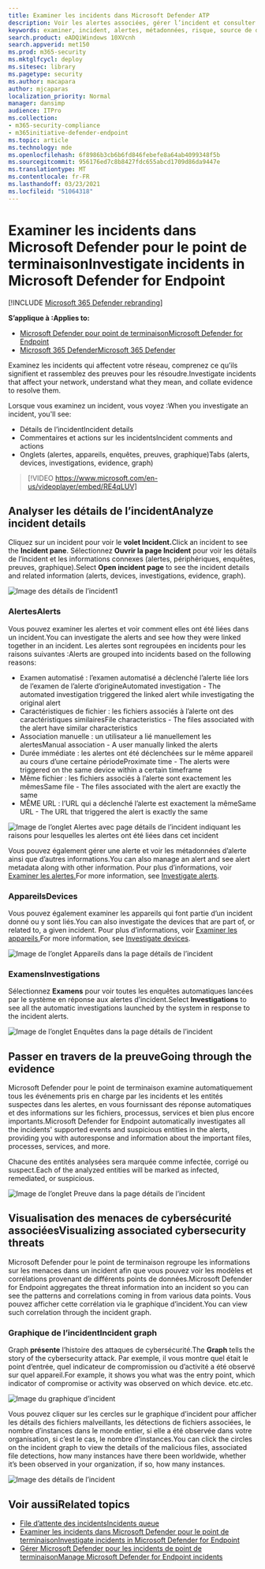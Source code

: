 ```yaml
---
title: Examiner les incidents dans Microsoft Defender ATP
description: Voir les alertes associées, gérer l’incident et consulter les métadonnées d’alerte pour vous aider à examiner un incident
keywords: examiner, incident, alertes, métadonnées, risque, source de détection, appareils affectés, modèles, corrélation
search.product: eADQiWindows 10XVcnh
search.appverid: met150
ms.prod: m365-security
ms.mktglfcycl: deploy
ms.sitesec: library
ms.pagetype: security
ms.author: macapara
author: mjcaparas
localization_priority: Normal
manager: dansimp
audience: ITPro
ms.collection:
- m365-security-compliance
- m365initiative-defender-endpoint
ms.topic: article
ms.technology: mde
ms.openlocfilehash: 6f8986b3cb6b6fd846febefe8a64ab4099348f5b
ms.sourcegitcommit: 956176ed7c8b8427fdc655abcd1709d86da9447e
ms.translationtype: MT
ms.contentlocale: fr-FR
ms.lasthandoff: 03/23/2021
ms.locfileid: "51064318"
---
```

# <a name="investigate-incidents-in-microsoft-defender-for-endpoint"></a><span data-ttu-id="16c7a-104">Examiner les incidents dans Microsoft Defender pour le point de terminaison</span><span class="sxs-lookup"><span data-stu-id="16c7a-104">Investigate incidents in Microsoft Defender for Endpoint</span></span>

[!INCLUDE [Microsoft 365 Defender rebranding](../../includes/microsoft-defender.md)]

<span data-ttu-id="16c7a-105">**S’applique à :**</span><span class="sxs-lookup"><span data-stu-id="16c7a-105">**Applies to:**</span></span>
- [<span data-ttu-id="16c7a-106">Microsoft Defender pour point de terminaison</span><span class="sxs-lookup"><span data-stu-id="16c7a-106">Microsoft Defender for Endpoint</span></span>](https://go.microsoft.com/fwlink/p/?linkid=2146631)
- [<span data-ttu-id="16c7a-107">Microsoft 365 Defender</span><span class="sxs-lookup"><span data-stu-id="16c7a-107">Microsoft 365 Defender</span></span>](https://go.microsoft.com/fwlink/?linkid=2118804)


<span data-ttu-id="16c7a-108">Examinez les incidents qui affectent votre réseau, comprenez ce qu’ils signifient et rassemblez des preuves pour les résoudre.</span><span class="sxs-lookup"><span data-stu-id="16c7a-108">Investigate incidents that affect your network, understand what they mean, and collate evidence to resolve them.</span></span> 

<span data-ttu-id="16c7a-109">Lorsque vous examinez un incident, vous voyez :</span><span class="sxs-lookup"><span data-stu-id="16c7a-109">When you investigate an incident, you'll see:</span></span>
- <span data-ttu-id="16c7a-110">Détails de l’incident</span><span class="sxs-lookup"><span data-stu-id="16c7a-110">Incident details</span></span>
- <span data-ttu-id="16c7a-111">Commentaires et actions sur les incidents</span><span class="sxs-lookup"><span data-stu-id="16c7a-111">Incident comments and actions</span></span>
- <span data-ttu-id="16c7a-112">Onglets (alertes, appareils, enquêtes, preuves, graphique)</span><span class="sxs-lookup"><span data-stu-id="16c7a-112">Tabs (alerts, devices, investigations, evidence, graph)</span></span>

> [!VIDEO https://www.microsoft.com/en-us/videoplayer/embed/RE4qLUV]


## <a name="analyze-incident-details"></a><span data-ttu-id="16c7a-113">Analyser les détails de l’incident</span><span class="sxs-lookup"><span data-stu-id="16c7a-113">Analyze incident details</span></span> 
<span data-ttu-id="16c7a-114">Cliquez sur un incident pour voir le **volet Incident.**</span><span class="sxs-lookup"><span data-stu-id="16c7a-114">Click an incident to see the **Incident pane**.</span></span> <span data-ttu-id="16c7a-115">Sélectionnez **Ouvrir la page Incident** pour voir les détails de l’incident et les informations connexes (alertes, périphériques, enquêtes, preuves, graphique).</span><span class="sxs-lookup"><span data-stu-id="16c7a-115">Select **Open incident page** to see the incident details and related information (alerts, devices, investigations, evidence, graph).</span></span> 

![Image des détails de l’incident1](images/atp-incident-details.png)

### <a name="alerts"></a><span data-ttu-id="16c7a-117">Alertes</span><span class="sxs-lookup"><span data-stu-id="16c7a-117">Alerts</span></span>
<span data-ttu-id="16c7a-118">Vous pouvez examiner les alertes et voir comment elles ont été liées dans un incident.</span><span class="sxs-lookup"><span data-stu-id="16c7a-118">You can investigate the alerts and see how they were linked together in an incident.</span></span> <span data-ttu-id="16c7a-119">Les alertes sont regroupées en incidents pour les raisons suivantes :</span><span class="sxs-lookup"><span data-stu-id="16c7a-119">Alerts are grouped into incidents based on the following reasons:</span></span>
- <span data-ttu-id="16c7a-120">Examen automatisé : l’examen automatisé a déclenché l’alerte liée lors de l’examen de l’alerte d’origine</span><span class="sxs-lookup"><span data-stu-id="16c7a-120">Automated investigation - The automated investigation triggered the linked alert while investigating the original alert</span></span> 
- <span data-ttu-id="16c7a-121">Caractéristiques de fichier : les fichiers associés à l’alerte ont des caractéristiques similaires</span><span class="sxs-lookup"><span data-stu-id="16c7a-121">File characteristics - The files associated with the alert have similar characteristics</span></span>
- <span data-ttu-id="16c7a-122">Association manuelle : un utilisateur a lié manuellement les alertes</span><span class="sxs-lookup"><span data-stu-id="16c7a-122">Manual association - A user manually linked the alerts</span></span>
- <span data-ttu-id="16c7a-123">Durée immédiate : les alertes ont été déclenchées sur le même appareil au cours d’une certaine période</span><span class="sxs-lookup"><span data-stu-id="16c7a-123">Proximate time - The alerts were triggered on the same device within a certain timeframe</span></span>
- <span data-ttu-id="16c7a-124">Même fichier : les fichiers associés à l’alerte sont exactement les mêmes</span><span class="sxs-lookup"><span data-stu-id="16c7a-124">Same file - The files associated with the alert are exactly the same</span></span>
- <span data-ttu-id="16c7a-125">MÊME URL : l’URL qui a déclenché l’alerte est exactement la même</span><span class="sxs-lookup"><span data-stu-id="16c7a-125">Same URL - The URL that triggered the alert is exactly the same</span></span>

![Image de l’onglet Alertes avec page détails de l’incident indiquant les raisons pour lesquelles les alertes ont été liées dans cet incident](images/atp-incidents-alerts-reason.png)

<span data-ttu-id="16c7a-127">Vous pouvez également gérer une alerte et voir les métadonnées d’alerte ainsi que d’autres informations.</span><span class="sxs-lookup"><span data-stu-id="16c7a-127">You can also manage an alert and see alert metadata along with other information.</span></span> <span data-ttu-id="16c7a-128">Pour plus d’informations, voir [Examiner les alertes.](investigate-alerts.md)</span><span class="sxs-lookup"><span data-stu-id="16c7a-128">For more information, see [Investigate alerts](investigate-alerts.md).</span></span> 

### <a name="devices"></a><span data-ttu-id="16c7a-129">Appareils</span><span class="sxs-lookup"><span data-stu-id="16c7a-129">Devices</span></span>
<span data-ttu-id="16c7a-130">Vous pouvez également examiner les appareils qui font partie d’un incident donné ou y sont liés.</span><span class="sxs-lookup"><span data-stu-id="16c7a-130">You can also investigate the devices that are part of, or related to, a given incident.</span></span> <span data-ttu-id="16c7a-131">Pour plus d’informations, voir [Examiner les appareils.](investigate-machines.md)</span><span class="sxs-lookup"><span data-stu-id="16c7a-131">For more information, see [Investigate devices](investigate-machines.md).</span></span>

![Image de l’onglet Appareils dans la page détails de l’incident](images/atp-incident-device-tab.png)

### <a name="investigations"></a><span data-ttu-id="16c7a-133">Examens</span><span class="sxs-lookup"><span data-stu-id="16c7a-133">Investigations</span></span>
<span data-ttu-id="16c7a-134">Sélectionnez **Examens** pour voir toutes les enquêtes automatiques lancées par le système en réponse aux alertes d’incident.</span><span class="sxs-lookup"><span data-stu-id="16c7a-134">Select **Investigations** to see all the automatic investigations launched by the system in response to the incident alerts.</span></span>

![Image de l’onglet Enquêtes dans la page détails de l’incident](images/atp-incident-investigations-tab.png)

## <a name="going-through-the-evidence"></a><span data-ttu-id="16c7a-136">Passer en travers de la preuve</span><span class="sxs-lookup"><span data-stu-id="16c7a-136">Going through the evidence</span></span>
<span data-ttu-id="16c7a-137">Microsoft Defender pour le point de terminaison examine automatiquement tous les événements pris en charge par les incidents et les entités suspectes dans les alertes, en vous fournissant des réponse automatiques et des informations sur les fichiers, processus, services et bien plus encore importants.</span><span class="sxs-lookup"><span data-stu-id="16c7a-137">Microsoft Defender for Endpoint automatically investigates all the incidents' supported events and suspicious entities in the alerts, providing you with autoresponse and information about the important files, processes, services, and more.</span></span> 

<span data-ttu-id="16c7a-138">Chacune des entités analysées sera marquée comme infectée, corrigé ou suspect.</span><span class="sxs-lookup"><span data-stu-id="16c7a-138">Each of the analyzed entities will be marked as infected, remediated, or suspicious.</span></span> 

![Image de l’onglet Preuve dans la page détails de l’incident](images/atp-incident-evidence-tab.png)

## <a name="visualizing-associated-cybersecurity-threats"></a><span data-ttu-id="16c7a-140">Visualisation des menaces de cybersécurité associées</span><span class="sxs-lookup"><span data-stu-id="16c7a-140">Visualizing associated cybersecurity threats</span></span> 
<span data-ttu-id="16c7a-141">Microsoft Defender pour le point de terminaison regroupe les informations sur les menaces dans un incident afin que vous pouvez voir les modèles et corrélations provenant de différents points de données.</span><span class="sxs-lookup"><span data-stu-id="16c7a-141">Microsoft Defender for Endpoint aggregates the threat information into an incident so you can see the patterns and correlations coming in from various data points.</span></span> <span data-ttu-id="16c7a-142">Vous pouvez afficher cette corrélation via le graphique d’incident.</span><span class="sxs-lookup"><span data-stu-id="16c7a-142">You can view such correlation through the incident graph.</span></span>

### <a name="incident-graph"></a><span data-ttu-id="16c7a-143">Graphique de l’incident</span><span class="sxs-lookup"><span data-stu-id="16c7a-143">Incident graph</span></span>
<span data-ttu-id="16c7a-144">Graph **présente** l’histoire des attaques de cybersécurité.</span><span class="sxs-lookup"><span data-stu-id="16c7a-144">The **Graph** tells the story of the cybersecurity attack.</span></span> <span data-ttu-id="16c7a-145">Par exemple, il vous montre quel était le point d’entrée, quel indicateur de compromission ou d’activité a été observé sur quel appareil.</span><span class="sxs-lookup"><span data-stu-id="16c7a-145">For example, it shows you what was the entry point, which indicator of compromise or activity was observed on which device.</span></span> <span data-ttu-id="16c7a-146">etc.</span><span class="sxs-lookup"><span data-stu-id="16c7a-146">etc.</span></span>

![Image du graphique d’incident](images/atp-incident-graph-tab.png)

<span data-ttu-id="16c7a-148">Vous pouvez cliquer sur les cercles sur le graphique d’incident pour afficher les détails des fichiers malveillants, les détections de fichiers associées, le nombre d’instances dans le monde entier, si elle a été observée dans votre organisation, si c’est le cas, le nombre d’instances.</span><span class="sxs-lookup"><span data-stu-id="16c7a-148">You can click the circles on the incident graph to view the details of the malicious files, associated file detections, how many instances have there been worldwide, whether it’s been observed in your organization, if so, how many instances.</span></span>

![Image des détails de l’incident](images/atp-incident-graph-details.png)

## <a name="related-topics"></a><span data-ttu-id="16c7a-150">Voir aussi</span><span class="sxs-lookup"><span data-stu-id="16c7a-150">Related topics</span></span>
- [<span data-ttu-id="16c7a-151">File d’attente des incidents</span><span class="sxs-lookup"><span data-stu-id="16c7a-151">Incidents queue</span></span>](https://docs.microsoft.com/microsoft-365/security/defender-endpoint/view-incidents-queue)
- [<span data-ttu-id="16c7a-152">Examiner les incidents dans Microsoft Defender pour le point de terminaison</span><span class="sxs-lookup"><span data-stu-id="16c7a-152">Investigate incidents in Microsoft Defender for Endpoint</span></span>](https://docs.microsoft.com/microsoft-365/security/defender-endpoint/investigate-incidents)
- [<span data-ttu-id="16c7a-153">Gérer Microsoft Defender pour les incidents de point de terminaison</span><span class="sxs-lookup"><span data-stu-id="16c7a-153">Manage Microsoft Defender for Endpoint incidents</span></span>](https://docs.microsoft.com/microsoft-365/security/defender-endpoint/manage-incidents)
